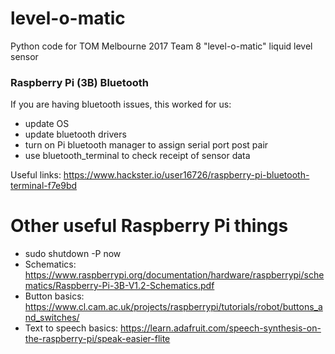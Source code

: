# level-o-matic
Python code for TOM Melbourne 2017 Team 8 "level-o-matic" liquid level sensor

### Raspberry Pi (3B) Bluetooth
If you are having bluetooth issues, this worked for us:
- update OS
- update bluetooth drivers
- turn on Pi bluetooth manager to assign serial port post pair
- use bluetooth_terminal to check receipt of sensor data

Useful links:
https://www.hackster.io/user16726/raspberry-pi-bluetooth-terminal-f7e9bd

# Other useful Raspberry Pi things
- sudo shutdown -P now
- Schematics: https://www.raspberrypi.org/documentation/hardware/raspberrypi/schematics/Raspberry-Pi-3B-V1.2-Schematics.pdf
- Button basics: https://www.cl.cam.ac.uk/projects/raspberrypi/tutorials/robot/buttons_and_switches/
- Text to speech basics: https://learn.adafruit.com/speech-synthesis-on-the-raspberry-pi/speak-easier-flite

